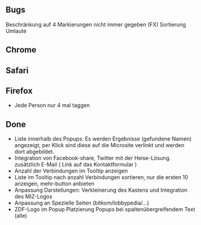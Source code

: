 Bugs
-----
Beschränkung auf 4 Markierungen nicht immer gegeben (FX)
Sortierung Umlaute


Chrome
-----------

Safari
---------

Firefox
-------
- Jede Person nur 4 mal taggen

Done
------
- Liste innerhalb des Popups: Es werden Ergebnisse (gefundene Namen) angezeigt, per Klick sind diese auf die Microsite verlinkt und werden dort abgebildet.
- Integration von Facebook-share, Twitter mit der Heise-Lösung. zusätzlich E-Mail ( Link auf das Kontaktformular )
- Anzahl der Verbindungen im Tooltip anzeigen
- Liste im Tooltip nach anzahl Verbindungen sortieren, nur die ersten 10 anzeigen, mehr-button anbieten
- Anpassung Darstellungen: Verkleinerung des Kastens und Integration des MIZ-Logos
- Anpassung an Spezielle Seiten (bitkom/lobbypedia/...)
- ZDF-Logo im Popup
Platzierung Popups bei spaltenübergreifendem Text (alle)
